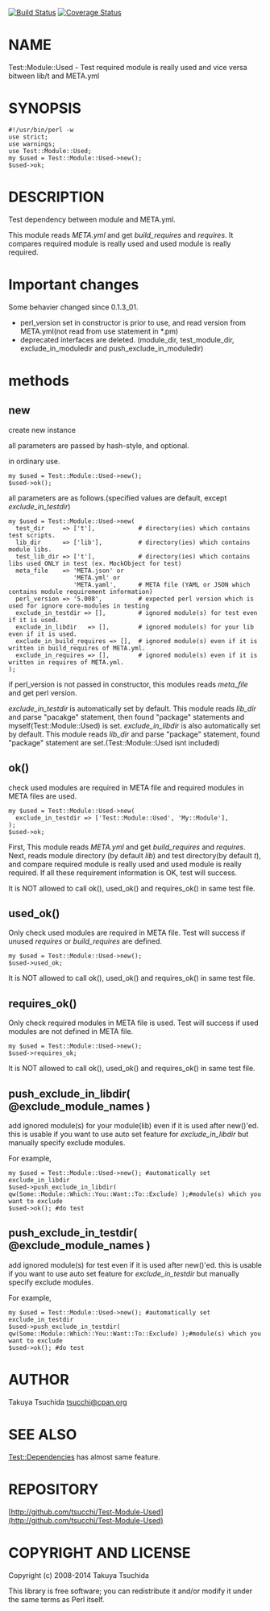 [![Build Status](https://travis-ci.org/tsucchi/Test-Module-Used.png?branch=master)](https://travis-ci.org/tsucchi/Test-Module-Used) [![Coverage Status](https://coveralls.io/repos/tsucchi/Test-Module-Used/badge.png?branch=master)](https://coveralls.io/r/tsucchi/Test-Module-Used?branch=master)
# NAME

Test::Module::Used - Test required module is really used and vice versa bitween lib/t and META.yml

# SYNOPSIS

    #!/usr/bin/perl -w
    use strict;
    use warnings;
    use Test::Module::Used;
    my $used = Test::Module::Used->new();
    $used->ok;

# DESCRIPTION

Test dependency between module and META.yml.

This module reads _META.yml_ and get _build\_requires_ and _requires_. It compares required module is really used and used module is really required.

# Important changes

Some behavier changed since 0.1.3\_01.

- perl\_version set in constructor is prior to use, and read version from META.yml(not read from use statement in \*.pm)
- deprecated interfaces are deleted. (module\_dir, test\_module\_dir, exclude\_in\_moduledir and push\_exclude\_in\_moduledir)

# methods

## new

create new instance

all parameters are passed by hash-style, and optional.

in ordinary use.

    my $used = Test::Module::Used->new();
    $used->ok();

all parameters are as follows.(specified values are default, except _exclude\_in\_testdir_)

    my $used = Test::Module::Used->new(
      test_dir     => ['t'],            # directory(ies) which contains test scripts.
      lib_dir      => ['lib'],          # directory(ies) which contains module libs.
      test_lib_dir => ['t'],            # directory(ies) which contains libs used ONLY in test (ex. MockObject for test)
      meta_file    => 'META.json' or
                      'META.yml' or
                      'META.yaml',      # META file (YAML or JSON which contains module requirement information)
      perl_version => '5.008',          # expected perl version which is used for ignore core-modules in testing
      exclude_in_testdir => [],         # ignored module(s) for test even if it is used.
      exclude_in_libdir   => [],        # ignored module(s) for your lib even if it is used.
      exclude_in_build_requires => [],  # ignored module(s) even if it is written in build_requires of META.yml.
      exclude_in_requires => [],        # ignored module(s) even if it is written in requires of META.yml.
    );

if perl\_version is not passed in constructor, this modules reads _meta\_file_ and get perl version.

_exclude\_in\_testdir_ is automatically set by default. This module reads _lib\_dir_ and parse "pacakge" statement, then found "package" statements and myself(Test::Module::Used) is set.
_exclude\_in\_libdir_ is also automatically set by default. This module reads _lib\_dir_ and parse "package" statement, found "package" statement are set.(Test::Module::Used isnt included)

## ok()

check used modules are required in META file and required modules in META files are used.

    my $used = Test::Module::Used->new(
      exclude_in_testdir => ['Test::Module::Used', 'My::Module'],
    );
    $used->ok;

First, This module reads _META.yml_ and get _build\_requires_ and _requires_. Next, reads module directory (by default _lib_) and test directory(by default _t_), and compare required module is really used and used module is really required. If all these requirement information is OK, test will success.

It is NOT allowed to call ok(), used\_ok() and requires\_ok() in same test file.

## used\_ok()

Only check used modules are required in META file.
Test will success if unused _requires_ or _build\_requires_ are defined.

    my $used = Test::Module::Used->new();
    $used->used_ok;

It is NOT allowed to call ok(), used\_ok() and requires\_ok() in same test file.

## requires\_ok()

Only check required modules in META file is used.
Test will success if used modules are not defined in META file.

    my $used = Test::Module::Used->new();
    $used->requires_ok;

It is NOT allowed to call ok(), used\_ok() and requires\_ok() in same test file.

## push\_exclude\_in\_libdir( @exclude\_module\_names )

add ignored module(s) for your module(lib) even if it is used after new()'ed.
this is usable if you want to use auto set feature for _exclude\_in\_libdir_ but manually specify exclude modules.

For example,

    my $used = Test::Module::Used->new(); #automatically set exclude_in_libdir
    $used->push_exclude_in_libdir( qw(Some::Module::Which::You::Want::To::Exclude) );#module(s) which you want to exclude
    $used->ok(); #do test

## push\_exclude\_in\_testdir( @exclude\_module\_names )

add ignored module(s) for test even if it is used after new()'ed.
this is usable if you want to use auto set feature for _exclude\_in\_testdir_ but manually specify exclude modules.

For example,

    my $used = Test::Module::Used->new(); #automatically set exclude_in_testdir
    $used->push_exclude_in_testdir( qw(Some::Module::Which::You::Want::To::Exclude) );#module(s) which you want to exclude
    $used->ok(); #do test

# AUTHOR

Takuya Tsuchida <tsucchi@cpan.org>

# SEE ALSO

[Test::Dependencies](https://metacpan.org/pod/Test::Dependencies) has almost same feature.

# REPOSITORY

[http://github.com/tsucchi/Test-Module-Used](http://github.com/tsucchi/Test-Module-Used)

# COPYRIGHT AND LICENSE

Copyright (c) 2008-2014 Takuya Tsuchida

This library is free software; you can redistribute it and/or modify
it under the same terms as Perl itself.
